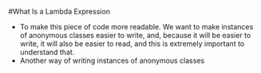 #What Is a Lambda Expression
* To make this piece of code more readable. We want to make instances of anonymous classes easier to write, and, because it will be easier to write, it will also be easier to read, and this is extremely important to understand that.
* Another way of writing instances of anonymous classes